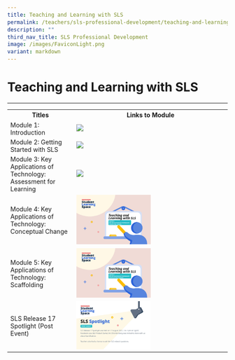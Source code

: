 ```yaml
---
title: Teaching and Learning with SLS
permalink: /teachers/sls-professional-development/teaching-and-learning-with-sls/
description: ""
third_nav_title: SLS Professional Development
image: /images/FaviconLight.png
variant: markdown
---
```

<h1>Teaching and Learning with SLS</h1>
<hr>
<table>
  <tbody><tr>
<th style="text-align: center; vertical-align: middle; width:30%">Titles</th>
<th style="text-align: center; vertical-align: middle;">Links to Module</th>
  </tr>
  <tr>
    <td>Module 1: Introduction</td>
    <td><a href="https://vle.learning.moe.edu.sg/mrv/community-gallery/lesson/view/fab4ec7d-facb-4e96-8888-7f935d4921a0/cover" target="_blank"><img src="/images/2Teacher/T_L_with_SLS_Lesson_1.png" style="width:50%"></a></td>
		</tr>		
  <tr>
    <td>Module 2: Getting Started with SLS</td>
    <td><a href="https://vle.learning.moe.edu.sg/mrv/community-gallery/lesson/view/021c91a1-eed8-4bf6-a894-fa54db43e804/cover" target="_blank"><img src="/images/2Teacher/T_L_with_SLS_Lesson_2.png" style="width:50%"></a></td>
  </tr>
  <tr>
    <td>Module 3: Key Applications of Technology: Assessment for Learning</td>
    <td><a href="https://vle.learning.moe.edu.sg/mrv/community-gallery/lesson/view/1cc9f1fb-1b50-49da-a7b2-c10412935262/cover" target="_blank"><img src="/images/2Teacher/T_L_with_SLS_Lesson_3.png" style="width:50%"></a></td>
  </tr>
  <tr>
    <td>Module 4: Key Applications of Technology: Conceptual Change</td>
    <td><a href="https://vle.learning.moe.edu.sg/mrv/community-gallery/lesson/view/62ef0385-b011-4844-ae44-4a740d886ce9/cover" target="_blank"><img src="/images/2Teacher/T_L_with_SLS_Lesson_4.png" style="width:50%"></a></td>
  </tr>
  <tr>
    <td>Module 5: Key Applications of Technology: Scaffolding</td>
    <td><a href="https://vle.learning.moe.edu.sg/mrv/community-gallery/lesson/view/b2cc329e-acf8-4cdf-a594-19b7f992229c/cover" target="_blank"><img src="/images/2Teacher/T_L_with_SLS_Lesson_5.png" style="width:50%"></a></td>
  </tr>
  <tr>
    <td>SLS Release 17 Spotlight (Post Event)</td>
    <td><a href="https://vle.learning.moe.edu.sg/mrv/community-gallery/lesson/view/e0e9f6c4-6731-4685-b0fd-fc3404fadfc9/cover" target="_blank"><img src="/images/2Teacher/Spotlight__Aug_2022_.png" style="width:50%"></a></td>
  </tr>
</tbody></table>
